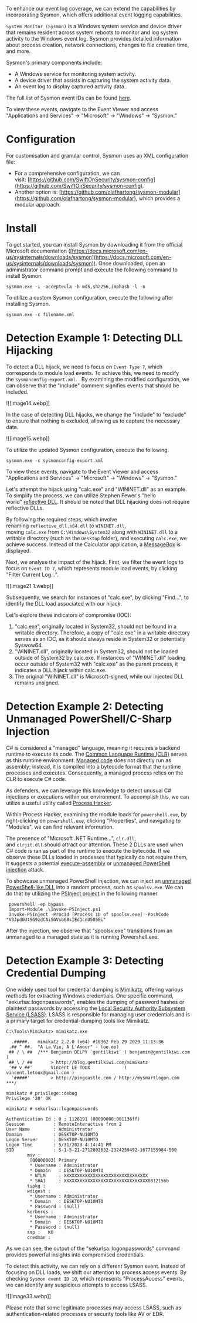 To enhance our event log coverage, we can extend the capabilities by incorporating Sysmon, which offers additional event logging capabilities.

`System Monitor (Sysmon)` is a Windows system service and device driver that remains resident across system reboots to monitor and log system activity to the Windows event log. Sysmon provides detailed information about process creation, network connections, changes to file creation time, and more.

Sysmon's primary components include:

- A Windows service for monitoring system activity.
- A device driver that assists in capturing the system activity data.
- An event log to display captured activity data.

The full list of Sysmon event IDs can be found [here](https://learn.microsoft.com/en-us/sysinternals/downloads/sysmon).

To view these events, navigate to the Event Viewer and access "Applications and Services" -> "Microsoft" -> "Windows" -> "Sysmon."
# Configuration

For customisation and granular control, Sysmon uses an XML configuration file:

- For a comprehensive configuration, we can visit: [https://github.com/SwiftOnSecurity/sysmon-config](https://github.com/SwiftOnSecurity/sysmon-config).
- Another option is: [https://github.com/olafhartong/sysmon-modular](https://github.com/olafhartong/sysmon-modular), which provides a modular approach.

# Install

To get started, you can install Sysmon by downloading it from the official Microsoft documentation ([https://docs.microsoft.com/en-us/sysinternals/downloads/sysmon](https://docs.microsoft.com/en-us/sysinternals/downloads/sysmon)). Once downloaded, open an administrator command prompt and execute the following command to install Sysmon.

```shell-session
sysmon.exe -i -accepteula -h md5,sha256,imphash -l -n
```

To utilize a custom Sysmon configuration, execute the following after installing Sysmon.

```shell-session
sysmon.exe -c filename.xml
```

# Detection Example 1: Detecting DLL Hijacking

To detect a DLL hijack, we need to focus on `Event Type 7`, which corresponds to module load events. To achieve this, we need to modify the `sysmonconfig-export.xml`.
 
By examining the modified configuration, we can observe that the "include" comment signifies events that should be included.

![[image14.webp]]

In the case of detecting DLL hijacks, we change the "include" to "exclude" to ensure that nothing is excluded, allowing us to capture the necessary data.

![[image15.webp]]

To utilize the updated Sysmon configuration, execute the following.

```shell-session
sysmon.exe -c sysmonconfig-export.xml
```

To view these events, navigate to the Event Viewer and access "Applications and Services" -> "Microsoft" -> "Windows" -> "Sysmon."

Let's attempt the hijack using "calc.exe" and "WININET.dll" as an example. To simplify the process, we can utilize Stephen Fewer's "hello world" [reflective DLL](https://github.com/stephenfewer/ReflectiveDLLInjection/tree/master/bin). It should be noted that DLL hijacking does not require reflective DLLs.

By following the required steps, which involve renaming `reflective_dll.x64.dll` to `WININET.dll`, moving `calc.exe` from `C:\Windows\System32` along with `WININET.dll` to a writable directory (such as the `Desktop` folder), and executing `calc.exe`, we achieve success. Instead of the Calculator application, a [MessageBox](https://learn.microsoft.com/en-us/windows/win32/api/winuser/nf-winuser-messageboxa) is displayed.

Next, we analyse the impact of the hijack. First, we filter the event logs to focus on `Event ID 7`, which represents module load events, by clicking "Filter Current Log...".

![[image21 1.webp]]

Subsequently, we search for instances of "calc.exe", by clicking "Find...", to identify the DLL load associated with our hijack.

Let's explore these indicators of compromise (IOC):

1. "calc.exe", originally located in System32, should not be found in a writable directory. Therefore, a copy of "calc.exe" in a writable directory serves as an IOC, as it should always reside in System32 or potentially Syswow64.
2. "WININET.dll", originally located in System32, should not be loaded outside of System32 by calc.exe. If instances of "WININET.dll" loading occur outside of System32 with "calc.exe" as the parent process, it indicates a DLL hijack within calc.exe.
3. The original "WININET.dll" is Microsoft-signed, while our injected DLL remains unsigned.

# Detection Example 2: Detecting Unmanaged PowerShell/C-Sharp Injection

C# is considered a "managed" language, meaning it requires a backend runtime to execute its code. The [Common Language Runtime (CLR)](https://docs.microsoft.com/en-us/dotnet/standard/clr) serves as this runtime environment. [Managed code](https://docs.microsoft.com/en-us/dotnet/standard/managed-code) does not directly run as assembly; instead, it is compiled into a bytecode format that the runtime processes and executes. Consequently, a managed process relies on the CLR to execute C# code.

As defenders, we can leverage this knowledge to detect unusual C# injections or executions within our environment. To accomplish this, we can utilize a useful utility called [Process Hacker](https://processhacker.sourceforge.io/).

Within Process Hacker, examining the module loads for `powershell.exe`, by right-clicking on `powershell.exe`, clicking "Properties", and navigating to "Modules", we can find relevant information.

The presence of "Microsoft .NET Runtime...", `clr.dll`, and `clrjit.dll` should attract our attention. These 2 DLLs are used when C# code is ran as part of the runtime to execute the bytecode. If we observe these DLLs loaded in processes that typically do not require them, it suggests a potential [execute-assembly](https://www.cobaltstrike.com/blog/cobalt-strike-3-11-the-snake-that-eats-its-tail/) or [unmanaged PowerShell injection](https://www.youtube.com/watch?v=7tvfb9poTKg&ab_channel=RaphaelMudge) attack.

To showcase unmanaged PowerShell injection, we can inject an [unmanaged PowerShell-like DLL](https://github.com/leechristensen/UnmanagedPowerShell) into a random process, such as `spoolsv.exe`. We can do that by utilizing the [PSInject project](https://github.com/EmpireProject/PSInject) in the following manner.

```powershell-session
 powershell -ep bypass
 Import-Module .\Invoke-PSInject.ps1
 Invoke-PSInject -ProcId [Process ID of spoolsv.exe] -PoshCode "V3JpdGUtSG9zdCAiSGVsbG8sIEd1cnU5OSEi"
```

After the injection, we observe that "spoolsv.exe" transitions from an unmanaged to a managed state as it is running Powershell.exe.

# Detection Example 3: Detecting Credential Dumping

One widely used tool for credential dumping is [Mimikatz](https://github.com/gentilkiwi/mimikatz), offering various methods for extracting Windows credentials. One specific command, "sekurlsa::logonpasswords", enables the dumping of password hashes or plaintext passwords by accessing the [Local Security Authority Subsystem Service (LSASS)](https://en.wikipedia.org/wiki/Local_Security_Authority_Subsystem_Service). LSASS is responsible for managing user credentials and is a primary target for credential-dumping tools like Mimikatz.

```cmd-session
C:\Tools\Mimikatz> mimikatz.exe

  .#####.   mimikatz 2.2.0 (x64) #18362 Feb 29 2020 11:13:36
 .## ^ ##.  "A La Vie, A L'Amour" - (oe.eo)
 ## / \ ##  /*** Benjamin DELPY `gentilkiwi` ( benjamin@gentilkiwi.com )
 ## \ / ##       > http://blog.gentilkiwi.com/mimikatz
 '## v ##'       Vincent LE TOUX             ( vincent.letoux@gmail.com )
  '#####'        > http://pingcastle.com / http://mysmartlogon.com   ***/

mimikatz # privilege::debug
Privilege '20' OK

mimikatz # sekurlsa::logonpasswords

Authentication Id : 0 ; 1128191 (00000000:001136ff)
Session           : RemoteInteractive from 2
User Name         : Administrator
Domain            : DESKTOP-NU10MTO
Logon Server      : DESKTOP-NU10MTO
Logon Time        : 5/31/2023 4:14:41 PM
SID               : S-1-5-21-2712802632-2324259492-1677155984-500
        msv :
         [00000003] Primary
         * Username : Administrator
         * Domain   : DESKTOP-NU10MTO
         * NTLM     : XXXXXXXXXXXXXXXXXXXXXXXXXXXXXXXX
         * SHA1     : XXXXXXXXXXXXXXXXXXXXXXXXXXXXXXXX0812156b
        tspkg :
        wdigest :
         * Username : Administrator
         * Domain   : DESKTOP-NU10MTO
         * Password : (null)
        kerberos :
         * Username : Administrator
         * Domain   : DESKTOP-NU10MTO
         * Password : (null)
        ssp :   KO
        credman :
```

As we can see, the output of the "sekurlsa::logonpasswords" command provides powerful insights into compromised credentials.

To detect this activity, we can rely on a different Sysmon event. Instead of focusing on DLL loads, we shift our attention to process access events. By checking `Sysmon event ID 10`, which represents "ProcessAccess" events, we can identify any suspicious attempts to access LSASS.

![[image33.webp]]

Please note that some legitimate processes may access LSASS, such as authentication-related processes or security tools like AV or EDR.